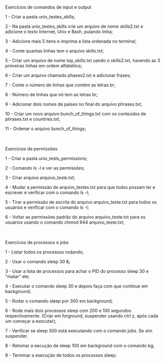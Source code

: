 Exercícios de comandos de input e output

1 - Criar a pasta unix_testes_skills;

2 -  Na pasta unix_testes_skills crie um arquivo de nome skills2.txt e adicione o texto Internet, Unix e Bash, pulando linha;

3 - Adicione mais 5 itens e imprima a lista ordenada no terminal;

4 - Conte quantas linhas tem o arquivo skills.txt;

5 - Criar um arquivo de nome top_skills.txt uando o skills2.txt, havendo as 3 primeiras linhas em ordem alfabética;

6 - Criar um arquivo chamado phases2.txt e adicionar frases;

7 - Conte o número de linhas que contém as letras br;

8 - Número de linhas  que nõ tem as letras br;

9 - Adicionar dois nomes de países no final do arquivo phrases.txt;

10 - Criar um novo arquivo bunch_of_things.txt com os conteúdos de phrases.txt e countries.txt;

11 - Ordenar o arquivo bunch_of_things;<br><br><br>



Exercícios de permissões

1 - Criar a pasta unix_tests_permissions;

2 - Comando ls -l e ver as permissões;

3 - Criar arquivo arquivo_teste.txt;

4 - Mudar a permissão de arquivo_testes.txt para que todos possam ler e escrever e verificar com o comando ls -l;

5 - Tirar a permissão de escrita do arquivo arquivo_teste.txt para todos os usuários e verificar com o comando ls -l;

6 - Voltar as permissões padrão do arquivo arquivo_teste.txt para os usuários usando o comando chmod 644 arquivo_teste.txt;<br><br><br>



Exercícios de processos e jobs

1 - Listar todos os processos rodando;

2 - Usar o comando sleep 30 &;

3 -  Usar a lista de processos para achar o PID do processo sleep 30 e "matar" ele;

4 - Executar o comando sleep 30 e depois faça com que continue em background;

5 - Rodar o comando sleep por 300 em background;

6 - Rode mais dois processos sleep com 200 e 100 segundos respectivamente. (Criar em forground, suspender usando ctrl z, após cada um começar a executar);

7 - Verificar se sleep 300 está executando com o comando jobs. Se sim suspender.

8 - Retomar a eecução de sleep 100 em background com o comando bg;

9 - Terminar a execução de todos os processos sleep;
